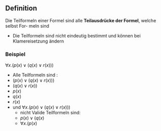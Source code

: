 ## Definition 
Die Teilformeln einer Formel sind alle **Teilausdrücke der Formel**, welche selbst For-
meln sind
- Die Teilformeln sind nicht eindeutig bestimmt und können bei Klamereisetzung ändern 

### Beispiel 
$∀x.(p(x)∨(q(x)∨r(x)))$
- Alle Teilformeln sind :
- $(p(x)∨(q(x)∨r(x)))$
- $(q(x)∨r(x))$
- $p(x)$
- $q(x)$
- $r(x)$
- und $∀x.(p(x)∨(q(x)∨r(x)))$
	- nicht Valide Teilformeln sind: 
	- $p(x) ∨ (q(x)$
	- $∀x.(p(x)$

